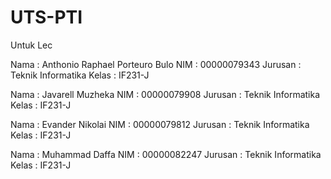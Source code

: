 # UTS-PTI
Untuk Lec


Nama    : Anthonio Raphael Porteuro Bulo
NIM     : 00000079343
Jurusan : Teknik Informatika
Kelas   : IF231-J

Nama    : Javarell Muzheka
NIM     : 00000079908
Jurusan : Teknik Informatika
Kelas   : IF231-J

Nama    : Evander Nikolai
NIM     : 00000079812
Jurusan : Teknik Informatika
Kelas   : IF231-J

Nama    : Muhammad Daffa
NIM     : 00000082247
Jurusan : Teknik Informatika
Kelas   : IF231-J
